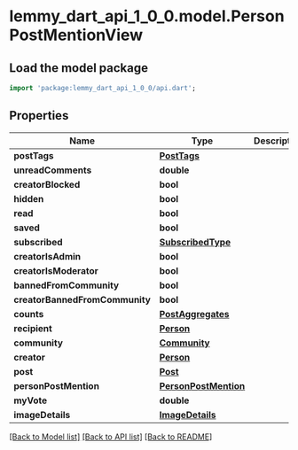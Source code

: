 # lemmy_dart_api_1_0_0.model.PersonPostMentionView

## Load the model package
```dart
import 'package:lemmy_dart_api_1_0_0/api.dart';
```

## Properties
Name | Type | Description | Notes
------------ | ------------- | ------------- | -------------
**postTags** | [**PostTags**](PostTags.md) |  | 
**unreadComments** | **double** |  | 
**creatorBlocked** | **bool** |  | 
**hidden** | **bool** |  | 
**read** | **bool** |  | 
**saved** | **bool** |  | 
**subscribed** | [**SubscribedType**](SubscribedType.md) |  | 
**creatorIsAdmin** | **bool** |  | 
**creatorIsModerator** | **bool** |  | 
**bannedFromCommunity** | **bool** |  | 
**creatorBannedFromCommunity** | **bool** |  | 
**counts** | [**PostAggregates**](PostAggregates.md) |  | 
**recipient** | [**Person**](Person.md) |  | 
**community** | [**Community**](Community.md) |  | 
**creator** | [**Person**](Person.md) |  | 
**post** | [**Post**](Post.md) |  | 
**personPostMention** | [**PersonPostMention**](PersonPostMention.md) |  | 
**myVote** | **double** |  | [optional] 
**imageDetails** | [**ImageDetails**](ImageDetails.md) |  | [optional] 

[[Back to Model list]](../README.md#documentation-for-models) [[Back to API list]](../README.md#documentation-for-api-endpoints) [[Back to README]](../README.md)


